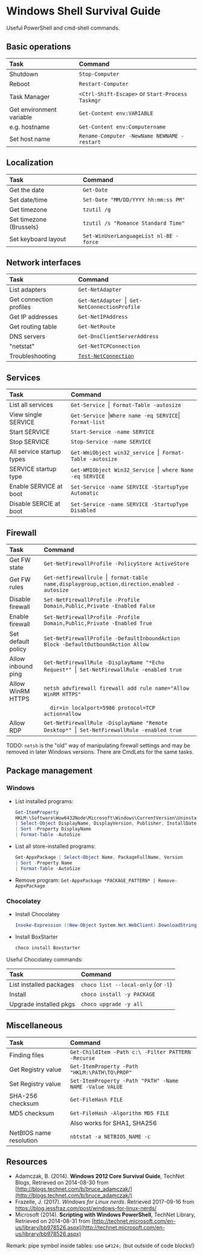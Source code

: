 # Windows Shell Survival Guide

Useful PowerShell and cmd-shell commands.

## Basic operations

| Task                     | Command                                          |
| :---                     | :---                                             |
| Shutdown                 | `Stop-Computer`                                  |
| Reboot                   | `Restart-Computer`                               |
| Task Manager             | `<Ctrl-Shift-Escape>` or `Start-Process Taskmgr` |
| Get environment variable | `Get-Content env:VARIABLE`                       |
| e.g. hostname            | `Get-Content env:Computername`                   |
| Set host name            | `Rename-Computer -NewName NEWNAME -restart`      |

## Localization

| Task                    | Command                                |
| :---                    | :---                                   |
| Get the date            | `Get-Date`                             |
| Set date/time           | `Set-Date "MM/DD/YYYY hh:mm:ss PM"`    |
| Get timezone            | `tzutil /g`                            |
| Set timezone (Brussels) | `tzutil /s "Romance Standard Time"`    |
| Set keyboard layout     | `Set-WinUserLanguageList nl-BE -force` |

## Network interfaces

| Task                    | Command                                                                          |
| :---                    | :---                                                                             |
| List adapters           | `Get-NetAdapter`                                                                 |
| Get connection profiles | `Get-NetAdapter `&#124;` Get-NetConnectionProfile`                                      |
| Get IP addresses        | `Get-NetIPAddress`                                                               |
| Get routing table       | `Get-NetRoute`                                                                   |
| DNS servers             | `Get-DnsClientServerAddress`                                                     |
| "netstat"               | `Get-NetTCPConnection`                                                           |
| Troubleshooting         | [`Test-NetConnection`](http://technet.microsoft.com/en-us/library/dn372891.aspx) |

## Services

| Task                      | Command                                                            |
| :---                      | :---                                                               |
| List all services         | `Get-Service `&#124;` Format-Table -autosize`                      |
| View single SERVICE       | `Get-Service `&#124;` Where name -eq SERVICE `&#124;` Format-list` |
| Start SERVICE             | `Start-Service -name SERVICE`                                      |
| Stop SERVICE              | `Stop-Service -name SERVICE`                                       |
| All service startup types | `Get-WmiObject win32_service `&#124;` Format-Table -autosize`        |
| SERVICE startup type      | `Get-WMIObject Win32_Service `&#124;` where Name -eq SERVICE`        |
| Enable SERVICE at boot    | `Set-Service -name SERVICE -StartupType Automatic`                 |
| Disable SERCIE at boot    | `Set-Service -name SERVICE -StartupType Disabled`                  |

## Firewall

| Task               | Command                                                                                          |
| :---               | :---                                                                                             |
| Get FW state       | `Get-NetFirewallProfile -PolicyStore ActiveStore`                                                |
| Get FW rules       | `Get-netfirewallrule `&#124;` format-table name,displaygroup,action,direction,enabled -autosize` |
| Disable firewall   | `Set-NetFirewallProfile -Profile Domain,Public,Private -Enabled False`                           |
| Enable firewall    | `Set-NetFirewallProfile -Profile Domain,Public,Private -Enabled True`                            |
| Set default policy | `Set-NetFirewallProfile -DefaultInboundAction Block -DefaultOutboundAction Allow `               |
| Allow inbound ping | `Get-NetFirewallRule -DisplayName "*Echo Request*" `&#124;` Set-NetFirewallRule -enabled true`   |
| Allow WinRM HTTPS  | `netsh advfirewall firewall add rule name="Allow WinRM HTTPS"`                                   |
|                    | `  dir=in localport=5986 protocol=TCP action=allow`                                              |
| Allow RDP          | `Get-NetFirewallRule -DisplayName "Remote Desktop*" `&#124;` Set-NetFirewallRule -enabled true`  |

TODO: `netsh` is the "old" way of manipulating firewall settings and may be removed in later Windows versions. There are CmdLets for the same tasks.

## Package management

### Windows

* List installed programs:
    
    ```PowerShell
    Get-ItemProperty
    HKLM:\Software\Wow6432Node\Microsoft\Windows\CurrentVersion\Uninstall\*
    | Select-Object DisplayName, DisplayVersion, Publisher, InstallDate
    | Sort -Property DisplayName
    | Format-Table -AutoSize
    ```

* List all store-installed programs:
    
    ```PowerShell
    Get-AppxPackage | Select-Object Name, PackageFullName, Version
    | Sort -Property Name
    | Format-Table -AutoSize
    ```
    
* Remove program: `Get-AppxPackage *PACKAGE_PATTERN* | Remove-AppxPackage`

### Chocolatey

* Install Chocolatey

    ```PowerShell
    Invoke-Expression ((New-Object System.Net.WebClient).DownloadString('https://chocolatey.org/install.ps1'))
    ```

* Install BoxStarter

    ```PowerShell
    choco install Boxstarter
    ```

Useful Chocolatey commands:

| Task                    | Command                             |
| :---                    | :---                                |
| List installed packages | `choco list --local-only` (or `-l`) |
| Install                 | `choco install -y PACKAGE`          |
| Upgrade installed pkgs  | `choco upgrade -y all`              |


## Miscellaneous

| Task                    | Command                                                 |
| :---                    | :---                                                    |
| Finding files           | `Get-ChildItem -Path c:\ -Filter PATTERN -Recurse`      |
| Get Registry value      | `Get-ItemProperty -Path "HKLM:\PATH\TO\PROP"`           |
| Set Registry value      | `Set-ItemProperty -Path "PATH" -Name NAME -Value VALUE` |
| SHA-256 checksum        | `Get-FileHash FILE`                                     |
| MD5 checksum            | `Get-FileHash -Algorithm MD5 FILE`                      |
|                         | Also works for SHA1, SHA256                             |
| NetBIOS name resolution | `nbtstat -a NETBIOS_NAME -c`                            |

## Resources

* Adamczak, B. (2014). **Windows 2012 Core Survival Guide**, TechNet Blogs, Retrieved on 2014-08-30 from [http://blogs.technet.com/b/bruce_adamczak/](http://blogs.technet.com/b/bruce_adamczak/)
* Frazelle, J. (2017). *Windows for Linux nerds*. Retrieved 2017-09-16 from <https://blog.jessfraz.com/post/windows-for-linux-nerds/>
* Microsoft (2014). **Scripting with Windows PowerShell**, TechNet Library, Retrieved on 2014-08-31 from [http://technet.microsoft.com/en-us/library/bb978526.aspx](http://technet.microsoft.com/en-us/library/bb978526.aspx)

Remark: pipe symbol inside tables: use `&#124;` (but outside of code blocks!)
